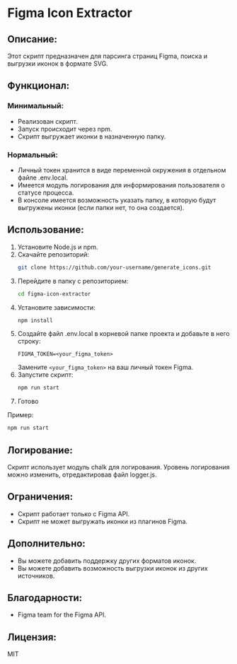 # Figma Icon Extractor

## Описание:

Этот скрипт предназначен для парсинга страниц Figma, поиска и выгрузки иконок в формате SVG.

## Функционал:

### Минимальный:

- Реализован скрипт.
- Запуск происходит через npm.
- Скрипт выгружает иконки в назначенную папку.

### Нормальный:

- Личный токен хранится в виде переменной окружения в отдельном файле .env.local.
- Имеется модуль логирования для информирования пользователя о статусе процесса.
- В консоле имеется возможность указать папку, в которую будут выгружены иконки (если папки нет, то она создается).

## Использование:

1. Установите Node.js и npm.
2. Скачайте репозиторий:
    ```bash
    git clone https://github.com/your-username/generate_icons.git
    ```
3. Перейдите в папку с репозиторием:
    ```bash
    cd figma-icon-extractor
    ```
4. Установите зависимости:
    ```bash
    npm install
    ```
5. Создайте файл .env.local в корневой папке проекта и добавьте в него строку:
    ```
    FIGMA_TOKEN=<your_figma_token>
    ```
    Замените `<your_figma_token>` на ваш личный токен Figma.
6. Запустите скрипт:
    ```bash
    npm run start
    ```
7. Готово

Пример:

```bash
npm run start 
```

## Логирование:

Скрипт использует модуль chalk для логирования.
Уровень логирования можно изменить, отредактировав файл logger.js.

## Ограничения:

- Скрипт работает только с Figma API.
- Скрипт не может выгружать иконки из плагинов Figma.

## Дополнительно:

- Вы можете добавить поддержку других форматов иконок.
- Вы можете добавить возможность выгрузки иконок из других источников.

## Благодарности:

- Figma team for the Figma API.

## Лицензия:

MIT
